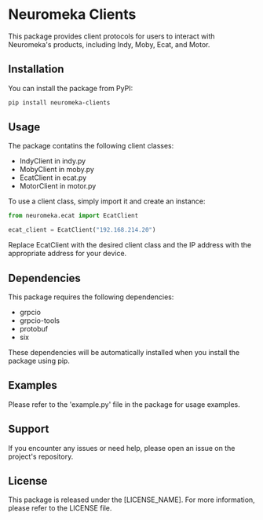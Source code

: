 # Neuromeka Clients

This package provides client protocols for users to interact with Neuromeka's products, including Indy, Moby, Ecat, and Motor.

## Installation

You can install the package from PyPI:

```bash
pip install neuromeka-clients
```

## Usage
The package contatins the following client classes:

* IndyClient in indy.py
* MobyClient in moby.py
* EcatClient in ecat.py
* MotorClient in motor.py

To use a client class, simply import it and create an instance:

```python
from neuromeka.ecat import EcatClient

ecat_client = EcatClient("192.168.214.20")
```

Replace EcatClient with the desired client class and the IP address with the appropriate address for your device.

## Dependencies
This package requires the following dependencies:

* grpcio
* grpcio-tools
* protobuf
* six

These dependencies will be automatically installed when you install the package using pip.

## Examples
Please refer to the 'example.py' file in the package for usage examples.

## Support
If you encounter any issues or need help, please open an issue on the project's repository.

## License
This package is released under the [LICENSE_NAME]. For more information, please refer to the LICENSE file.



